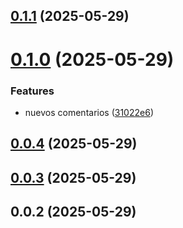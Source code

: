 ## [0.1.1](https://github.com/marianolop22/NestJs-03_Pokedex/compare/v0.1.0...v0.1.1) (2025-05-29)



# [0.1.0](https://github.com/marianolop22/NestJs-03_Pokedex/compare/v0.0.4...v0.1.0) (2025-05-29)


### Features

* nuevos comentarios ([31022e6](https://github.com/marianolop22/NestJs-03_Pokedex/commit/31022e695b5bfb0592efce19a47dba91e3f069df))



## [0.0.4](https://github.com/marianolop22/NestJs-03_Pokedex/compare/v0.0.3...v0.0.4) (2025-05-29)



## [0.0.3](https://github.com/marianolop22/NestJs-03_Pokedex/compare/v0.0.2...v0.0.3) (2025-05-29)



## 0.0.2 (2025-05-29)



